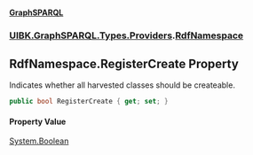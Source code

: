 #### [GraphSPARQL](./index.md 'index')
### [UIBK.GraphSPARQL.Types.Providers](./UIBK-GraphSPARQL-Types-Providers.md 'UIBK.GraphSPARQL.Types.Providers').[RdfNamespace](./UIBK-GraphSPARQL-Types-Providers-RdfNamespace.md 'UIBK.GraphSPARQL.Types.Providers.RdfNamespace')
## RdfNamespace.RegisterCreate Property
Indicates whether all harvested classes should be createable.  
```csharp
public bool RegisterCreate { get; set; }
```
#### Property Value
[System.Boolean](https://docs.microsoft.com/en-us/dotnet/api/System.Boolean 'System.Boolean')  
